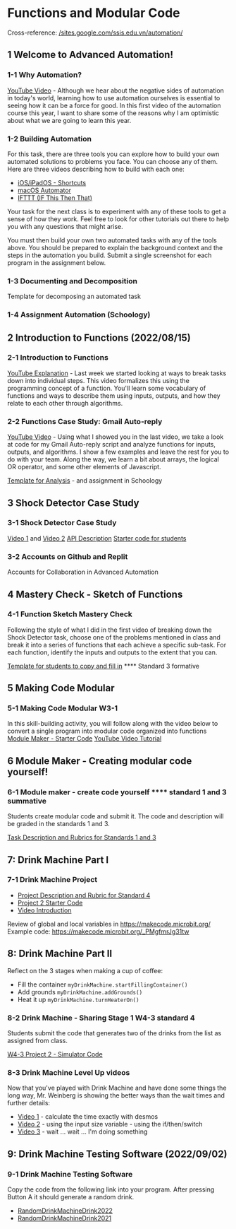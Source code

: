 # Functions and Modular Code

Cross-reference: [/sites.google.com/ssis.edu.vn/automation/](https://sites.google.com/ssis.edu.vn/automation/units/functions-and-modular-code)

## 1 Welcome to Advanced Automation! 

### 1-1 Why Automation?
[YouTube Video](https://www.youtube.com/watch?v=iWEEvp6krfU) - Although we hear about the negative sides of automation in today's world, learning how to use automation ourselves is essential to seeing how it can be a force for good. In this first video of the automation course this year, I want to share some of the reasons why I am optimistic about what we are going to learn this year.

### 1-2 Building Automation
For this task, there are three tools you can explore how to build your own automated solutions to problems you face. You can choose any of them. Here are three videos describing how to build with each one:
- [iOS/iPadOS - Shortcuts](https://www.youtube.com/watch?v=R9fRKtmq3zo)
- [macOS Automator](https://www.youtube.com/watch?v=q2QGaVdlvys)
- [IFTTT (IF This Then That)](https://www.youtube.com/watch?v=IRLMkV-tCKQ)

Your task for the next class is to experiment with any of these tools to get a sense of how they work. Feel free to look for other tutorials out there to help you with any questions that might arise.

You must then build your own two automated tasks with any of the tools above. You should be prepared to explain the background context and the steps in the automation you build. Submit a single screenshot for each program in the assignment below.

### 1-3 Documenting and Decomposition
Template for decomposing an automated task

### 1-4 Assignment Automation (Schoology)

## 2 Introduction to Functions (2022/08/15)

### 2-1 Introduction to Functions
[YouTube Explanation](https://youtu.be/PdFo0oPfExE) - Last week we started looking at ways to break tasks down into individual steps. This video formalizes this using the programming concept of a function. You'll learn some vocabulary of functions and ways to describe them using inputs, outputs, and how they relate to each other through algorithms.

### 2-2 Functions Case Study: Gmail Auto-reply
[YouTube Video](https://youtu.be/JRtkkBl_jik) - Using what I showed you in the last video, we take a look at code for my Gmail Auto-reply script and analyze functions for inputs, outputs, and algorithms. I show a few examples and leave the rest for you to do with your team. Along the way, we learn a bit about arrays, the logical OR operator, and some other elements of Javascript.

[Template for Analysis](https://docs.google.com/document/d/1CxkM5ltds7K9-d5_DDw3t041DTU4_1qlElutRF3gO1o/edit?usp=sharing) - and assignment in Schoology

## 3 Shock Detector Case Study

### 3-1 Shock Detector Case Study

[Video 1](https://youtu.be/e2xGct1VtUk) and [Video 2](https://youtu.be/P6WIrlO7Vno)
[API Description](https://docs.google.com/document/d/1n-AdkuavroyMzPZWvsoFD0uzaaGQqKvkenOW4S6F15o/edit?usp=sharing)
[Starter code for students](https://docs.google.com/document/d/1wTmN4Vld7YhsWqiCh0UvgKstFQewss1yAlwlfFfodJM/edit?usp=sharing)

### 3-2 Accounts on Github and Replit
Accounts for Collaboration in Advanced Automation

## 4 Mastery Check - Sketch of Functions

### 4-1 Function Sketch Mastery Check

Following the style of what I did in the first video of breaking down the Shock Detector task, choose one of the problems mentioned in class and break it into a series of functions that each achieve a specific sub-task.
For each function, identify the inputs and outputs to the extent that you can.

[Template for students to copy and fill in](https://docs.google.com/document/d/1YDSgzYX7eT-2z34wXRQBNNTz2tOt1wlCjUqzaGWCquk/edit?usp=sharing)	**** Standard 3 formative


## 5 Making Code Modular 

### 5-1 Making Code Modular W3-1

In this skill-building activity, you will follow along with the video below to convert a single program into modular code organized into functions
[Module Maker - Starter Code](https://makecode.microbit.org/95577-10190-19998-13818)
[YouTube Video Tutorial](https://youtu.be/TeL-2nfaPmU)


## 6 Module Maker - Creating modular code yourself!

### 6-1 Module maker - create code yourself **** standard 1 and 3 summative

Students create modular code and submit it. The code and description will be graded in the standards 1 and 3.

[Task Description and Rubrics for Standards 1 and 3](https://docs.google.com/document/d/1gcF-INFA0RMyfwlA02MbkJl-CQ1TfVutXSBKkncSpqA/edit)


## 7: Drink Machine Part I

### 7-1 Drink Machine Project 

- [Project Description and Rubric for Standard 4](https://docs.google.com/document/d/164hLZgbn-AGFGD7qI61FHI-yzYAJ24LLE2aYpoHkzXk/edit?usp=sharing)
- [Project 2 Starter Code](https://docs.google.com/document/d/10csNePyqpicGid0x4bvijsvoTv_bI0IBzFOO8Ls6BPM/edit?usp=sharing)
- [Video Introduction](https://youtu.be/ImK_ESZ_ZBs)

Review of global and local variables in https://makecode.microbit.org/ Example code: https://makecode.microbit.org/_PMgfmrJg31tw 

## 8: Drink Machine Part II

Reflect on the 3 stages when making a cup of coffee: 
- Fill the container `myDrinkMachine.startFillingContainer()`
- Add grounds `myDrinkMachine.addGrounds()`
- Heat it up `myDrinkMachine.turnHeaterOn()`

### 8-2 Drink Machine - Sharing Stage 1 W4-3 standard 4

Students submit the code that generates two of the drinks from the list as assigned from class.

[W4-3 Project 2 - Simulator Code](https://docs.google.com/document/d/1Vhk-N7BR_ss5aQQkq2SMmYL4ZSuDCk35sn79zziozt8/edit)

### 8-3 Drink Machine Level Up videos

Now that you've played with Drink Machine and have done some things the long way, Mr. Weinberg is showing the better ways than the wait times and further details:
- [Video 1](https://youtu.be/o-AYMjHhWLE) - calculate the time exactly with desmos
- [Video 2](https://youtu.be/2ZAU6DDwOkU) - using the input size variable - using the if/then/switch
- [Video 3](https://youtu.be/e86X7hbPAIo) - wait ... wait ... I'm doing something


## 9: Drink Machine Testing Software (2022/09/02)

### 9-1 Drink Machine Testing Software

Copy the code from the following link into your program. After pressing Button A it should generate a random drink.

- [RandomDrinkMachineDrink2022](https://makecode.microbit.org/_6e946EhkLMg7)
- [RandomDrinkMachineDrink2021](https://makecode.microbit.org/_8oj6rwaxfgdi)


